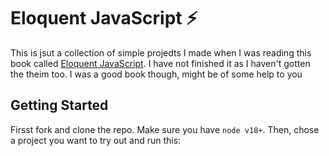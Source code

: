 # Eloquent JavaScript ⚡
This is jsut a collection of simple projedts I made when I was reading this book called [Eloquent JavaScript](https://eloquentjavascript.net). I have not finished it as I haven't gotten the theim too. I was a good book though, might be of some help to you

## Getting Started
Firsst fork and clone the repo. Make sure you have ```node v18+```. Then, chose a project you want to try out and run this:
```node <file_name>
